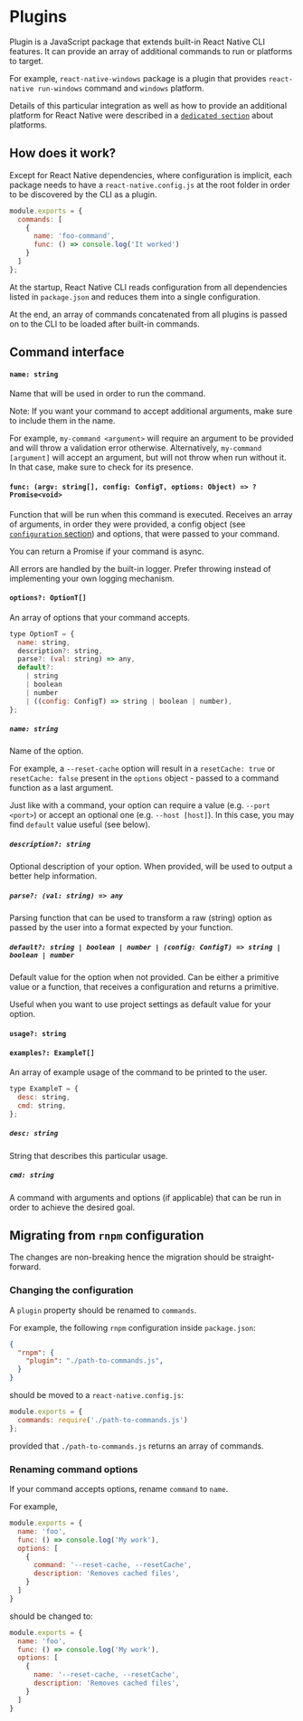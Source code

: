 # Plugins

Plugin is a JavaScript package that extends built-in React Native CLI features. It can provide an array of additional commands to run or platforms to target.

For example, `react-native-windows` package is a plugin that provides `react-native run-windows` command and `windows` platform.

Details of this particular integration as well as how to provide an additional platform for React Native were described in a [`dedicated section`](./platforms.md) about platforms.

## How does it work?

Except for React Native dependencies, where configuration is implicit, each package needs to have a `react-native.config.js` at the root folder in order to be discovered by the CLI as a plugin.

```js
module.exports = {
  commands: [
    {
      name: 'foo-command',
      func: () => console.log('It worked')
    }
  ]
};
```

At the startup, React Native CLI reads configuration from all dependencies listed in `package.json` and reduces them into a single configuration. 

At the end, an array of commands concatenated from all plugins is passed on to the CLI to be loaded after built-in commands.

## Command interface

#### `name: string`

Name that will be used in order to run the command. 

Note: If you want your command to accept additional arguments, make sure to include them in the name.

For example, `my-command <argument>` will require an argument to be provided and will throw a validation error otherwise. Alternatively, `my-command [argument]` will accept an argument, but will not throw when run without it. In that case, make sure to check for its presence.

#### `func: (argv: string[], config: ConfigT, options: Object) => ?Promise<void>`

Function that will be run when this command is executed. Receives an array of arguments, in order they were provided, a config object (see [`configuration` section](./configuration.md)) and options, that were passed to your command.

You can return a Promise if your command is async.

All errors are handled by the built-in logger. Prefer throwing instead of implementing your own logging mechanism.

#### `options?: OptionT[]`

An array of options that your command accepts.

```js
type OptionT = {
  name: string,
  description?: string,
  parse?: (val: string) => any,
  default?:
    | string
    | boolean
    | number
    | ((config: ConfigT) => string | boolean | number),
};
```

##### `name: string`

Name of the option.

For example, a `--reset-cache` option will result in a `resetCache: true` or `resetCache: false` present in the `options` object - passed to a command function as a last argument.

Just like with a command, your option can require a value (e.g. `--port <port>`) or accept an optional one (e.g. `--host [host]`). In this case, you may find `default` value useful (see below).

##### `description?: string`

Optional description of your option. When provided, will be used to output a better help information.

##### `parse?: (val: string) => any`

Parsing function that can be used to transform a raw (string) option as passed by the user into a format expected by your function.

##### `default?: string | boolean | number | (config: ConfigT) => string | boolean | number`

Default value for the option when not provided. Can be either a primitive value or a function, that receives a configuration and returns a primitive.

Useful when you want to use project settings as default value for your option.

#### `usage?: string`

#### `examples?: ExampleT[]`

An array of example usage of the command to be printed to the user.

```js
type ExampleT = {
  desc: string,
  cmd: string,
};
```

##### `desc: string`

String that describes this particular usage.

##### `cmd: string`

A command with arguments and options (if applicable) that can be run in order to achieve the desired goal.

## Migrating from `rnpm` configuration

The changes are non-breaking hence the migration should be straight-forward. 

### Changing the configuration

A `plugin` property should be renamed to `commands`.

For example, the following `rnpm` configuration inside `package.json`:
```json
{
  "rnpm": {
    "plugin": "./path-to-commands.js",
  }
}
```
should be moved to a `react-native.config.js`:
```js
module.exports = {
  commands: require('./path-to-commands.js')
};
```
provided that `./path-to-commands.js` returns an array of commands.

### Renaming command options

If your command accepts options, rename `command` to `name`.

For example,
```js
module.exports = {
  name: 'foo',
  func: () => console.log('My work'),
  options: [
    {
      command: '--reset-cache, --resetCache',
      description: 'Removes cached files',
    }
  ]
}
```
should be changed to:
```js
module.exports = {
  name: 'foo',
  func: () => console.log('My work'),
  options: [
    {
      name: '--reset-cache, --resetCache',
      description: 'Removes cached files',
    }
  ]
}
```
